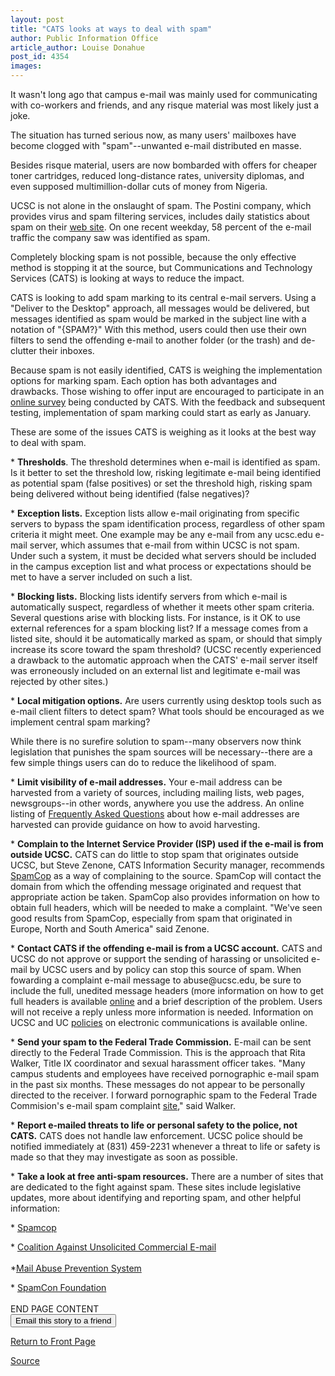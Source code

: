 ```yaml
---
layout: post
title: "CATS looks at ways to deal with spam"
author: Public Information Office
article_author: Louise Donahue
post_id: 4354
images:
---
```


<p>
  It wasn't long ago that campus e-mail was mainly used for communicating with co-workers and friends, and any risque material was most likely just a joke.
</p>
<p>
  The situation has turned serious now, as many users' mailboxes have become clogged with "spam"--unwanted e-mail distributed en masse.
</p>
<p>
  Besides risque material, users are now bombarded with offers for cheaper toner cartridges, reduced long-distance rates, university diplomas, and even supposed multimillion-dollar cuts of money from Nigeria.
</p>
<p>
  UCSC is not alone in the onslaught of spam. The Postini company, which provides virus and spam filtering services, includes daily statistics about spam on their <a href="http://www.postini.com/">web site</a>. On one recent weekday, 58 percent of the e-mail traffic the company saw was identified as spam.
</p>
<p>
  Completely blocking spam is not possible, because the only effective method is stopping it at the source, but Communications and Technology Services (CATS) is looking at ways to reduce the impact.
</p>
<p>
  CATS is looking to add spam marking to its central e-mail servers. Using a "Deliver to the Desktop" approach, all messages would be delivered, but messages identified as spam would be marked in the subject line with a notation of "{SPAM?}" With this method, users could then use their own filters to send the offending e-mail to another folder (or the trash) and de-clutter their inboxes.
</p>
<p>
  Because spam is not easily identified, CATS is weighing the implementation options for marking spam. Each option has both advantages and drawbacks. Those wishing to offer input are encouraged to participate in an <a href="http://mm-netsrv.ucsc.edu/ss//wsb.dll/willats/SPAMsurvey.htm%20">online survey</a> being conducted by CATS. With the feedback and subsequent testing, implementation of spam marking could start as early as January.
</p>
<p>
  These are some of the issues CATS is weighing as it looks at the best way to deal with spam.
</p>
<p>
  * <b>Thresholds</b>. The threshold determines when e-mail is identified as spam. Is it better to set the threshold low, risking legitimate e-mail being identified as potential spam (false positives) or set the threshold high, risking spam being delivered without being identified (false negatives)?
</p>
<p>
  * <b>Exception lists.</b> Exception lists allow e-mail originating from specific servers to bypass the spam identification process, regardless of other spam criteria it might meet. One example may be any e-mail from any ucsc.edu e-mail server, which assumes that e-mail from within UCSC is not spam. Under such a system, it must be decided what servers should be included in the campus exception list and what process or expectations should be met to have a server included on such a list.
</p>
<p>
  * <b>Blocking lists.</b> Blocking lists identify servers from which e-mail is automatically suspect, regardless of whether it meets other spam criteria. Several questions arise with blocking lists. For instance, is it OK to use external references for a spam blocking list? If a message comes from a listed site, should it be automatically marked as spam, or should that simply increase its score toward the spam threshold? (UCSC recently experienced a drawback to the automatic approach when the CATS' e-mail server itself was erroneously included on an external list and legitimate e-mail was rejected by other sites.)
</p>
<p>
  * <b>Local mitigation options.</b> Are users currently using desktop tools such as e-mail client filters to detect spam? What tools should be encouraged as we implement central spam marking?
</p>
<p>
  While there is no surefire solution to spam--many observers now think legislation that punishes the spam sources will be necessary--there are a few simple things users can do to reduce the likelihood of spam.
</p>
<p>
  * <b>Limit visibility of e-mail addresses.</b> Your e-mail address can be harvested from a variety of sources, including mailing lists, web pages, newsgroups--in other words, anywhere you use the address. An online listing of <a href="http://www.faqs.org/faqs/net-abuse-faq/harvest/">Frequently Asked Questions</a> about how e-mail addresses are harvested can provide guidance on how to avoid harvesting.
</p>
<p>
  * <b>Complain to the Internet Service Provider (ISP) used if the e-mail is from outside UCSC.</b> CATS can do little to stop spam that originates outside UCSC, but Steve Zenone, CATS Information Security manager, recommends <a href="http://spamcop.net">SpamCop</a> as a way of complaining to the source. SpamCop will contact the domain from which the offending message originated and request that appropriate action be taken. SpamCop also provides information on how to obtain full headers, which will be needed to make a complaint. "We've seen good results from SpamCop, especially from spam that originated in Europe, North and South America" said Zenone.
</p>
<p>
  * <b>Contact CATS if the offending e-mail is from a UCSC account.</b> CATS and UCSC do not approve or support the sending of harassing or unsolicited e-mail by UCSC users and by policy can stop this source of spam. When fowarding a complaint e-mail message to abuse@ucsc.edu, be sure to include the full, unedited message headers (more information on how to get full headers is available <a href="http://spamcop.net">online</a> and a brief description of the problem. Users will not receive a reply unless more information is needed. Information on UCSC and UC <a href="http://www2.ucsc.edu/cats/sc/help/policies/">policies</a> on electronic communications is available online.
</p>
<p>
  * <b>Send your spam to the Federal Trade Commission.</b> E-mail can be sent directly to the Federal Trade Commission. This is the approach that Rita Walker, Title IX coordinator and sexual harassment officer takes. "Many campus students and employees have received pornographic e-mail spam in the past six months. These messages do not appear to be personally directed to the receiver. I forward pornographic spam to the Federal Trade Commision's e-mail spam complaint <a href="http://www.ftc.gov">site</a>," said Walker.
</p>
<p>
  * <b>Report e-mailed threats to life or personal safety to the police, not CATS.</b> CATS does not handle law enforcement. UCSC police should be notified immediately at (831) 459-2231 whenever a threat to life or safety is made so that they may investigate as soon as possible.
</p>
<p>
  * <b>Take a look at free anti-spam resources.</b> There are a number of sites that are dedicated to the fight against spam. These sites include legislative updates, more about identifying and reporting spam, and other helpful information:
</p>
<p>
  * <a href="http://www.spamcop.net">Spamcop</a>
</p>
<p>
  * <a href="http://www.cauce.org">Coalition Against Unsolicited Commercial E-mail<br></a><br>
  *<a href="http://www.mail-abuse.org">Mail Abuse Prevention System</a>
</p>
<p>
  * <a href="http://www.spamcon.org">SpamCon Foundation</a><br>
  <br>
  END PAGE CONTENT<br>
  <input name="t1" size="-1" type="hidden"> <input name="SUBMIT" type="submit" value="Email this story to a friend">
</p>
<p>
  <a href="http://currents.ucsc.edu/">Return to Front Page</a>
</p>
<p><a href="http://www1.ucsc.edu/currents/02-03/11-11/spam.html" title="Permalink to spam">Source</a></p>
